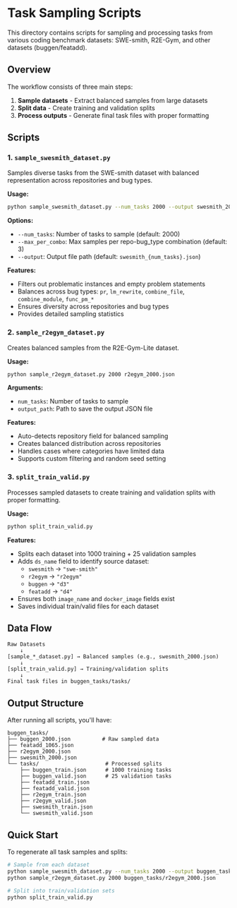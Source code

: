 # Task Sampling Scripts

This directory contains scripts for sampling and processing tasks from various coding benchmark datasets: SWE-smith, R2E-Gym, and other datasets (buggen/featadd).

## Overview

The workflow consists of three main steps:
1. **Sample datasets** - Extract balanced samples from large datasets
2. **Split data** - Create training and validation splits 
3. **Process outputs** - Generate final task files with proper formatting

## Scripts

### 1. `sample_swesmith_dataset.py`

Samples diverse tasks from the SWE-smith dataset with balanced representation across repositories and bug types.

**Usage:**
```bash
python sample_swesmith_dataset.py --num_tasks 2000 --output swesmith_2000.json
```

**Options:**
- `--num_tasks`: Number of tasks to sample (default: 2000)
- `--max_per_combo`: Max samples per repo-bug_type combination (default: 3)
- `--output`: Output file path (default: `swesmith_{num_tasks}.json`)

**Features:**
- Filters out problematic instances and empty problem statements
- Balances across bug types: `pr`, `lm_rewrite`, `combine_file`, `combine_module`, `func_pm_*`
- Ensures diversity across repositories and bug types
- Provides detailed sampling statistics

### 2. `sample_r2egym_dataset.py`

Creates balanced samples from the R2E-Gym-Lite dataset.

**Usage:**
```bash
python sample_r2egym_dataset.py 2000 r2egym_2000.json
```

**Arguments:**
- `num_tasks`: Number of tasks to sample
- `output_path`: Path to save the output JSON file

**Features:**
- Auto-detects repository field for balanced sampling
- Creates balanced distribution across repositories
- Handles cases where categories have limited data
- Supports custom filtering and random seed setting

### 3. `split_train_valid.py`

Processes sampled datasets to create training and validation splits with proper formatting.

**Usage:**
```bash
python split_train_valid.py
```

**Features:**
- Splits each dataset into 1000 training + 25 validation samples
- Adds `ds_name` field to identify source dataset:
  - `swesmith` → `"swe-smith"`
  - `r2egym` → `"r2egym"`  
  - `buggen` → `"d3"`
  - `featadd` → `"d4"`
- Ensures both `image_name` and `docker_image` fields exist
- Saves individual train/valid files for each dataset

## Data Flow

```
Raw Datasets
    ↓
[sample_*_dataset.py] → Balanced samples (e.g., swesmith_2000.json)
    ↓
[split_train_valid.py] → Training/validation splits
    ↓
Final task files in buggen_tasks/tasks/
```

## Output Structure

After running all scripts, you'll have:

```
buggen_tasks/
├── buggen_2000.json          # Raw sampled data
├── featadd_1065.json
├── r2egym_2000.json  
├── swesmith_2000.json
└── tasks/                     # Processed splits
    ├── buggen_train.json      # 1000 training tasks
    ├── buggen_valid.json      # 25 validation tasks
    ├── featadd_train.json
    ├── featadd_valid.json
    ├── r2egym_train.json
    ├── r2egym_valid.json
    ├── swesmith_train.json
    └── swesmith_valid.json
```

## Quick Start

To regenerate all task samples and splits:

```bash
# Sample from each dataset
python sample_swesmith_dataset.py --num_tasks 2000 --output buggen_tasks/swesmith_2000.json
python sample_r2egym_dataset.py 2000 buggen_tasks/r2egym_2000.json

# Split into train/validation sets
python split_train_valid.py
```